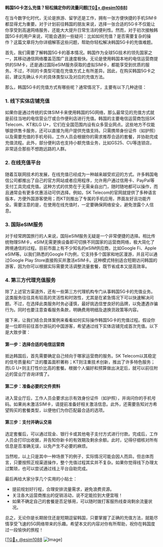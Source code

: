 **韩国5G卡怎么充值？轻松搞定你的流量问题[[TG💪+ @esim1088](https://t.me/s/esim1088)]**

在当今数字化时代，无论是旅游、留学还是工作，拥有一张方便快捷的手机SIM卡都显得尤为重要。对于计划前往韩国的朋友来说，选择一张合适的5G卡不仅能让你享受到高速网络服务，还能大大提升日常生活的便利性。然而，对于初次接触韩国5G卡的用户来说，可能会遇到一些疑问：比如如何充值？是否需要复杂的操作？这篇文章将为你详细解答这些问题，帮助你轻松解决韩国5G卡的充值难题。

首先，我们需要了解韩国5G卡的基本情况。韩国作为全球5G技术的领先国家之一，其移动通信网络覆盖范围广且速度极快。无论是使用韩国本地的电信运营商提供的SIM卡，还是通过国际eSIM服务获取的虚拟SIM卡，都能享受到优质的服务。不过，不同的卡类型可能在充值方式上有所差异。因此，在购买韩国5G卡之前，建议先确认卡片的具体类型以及对应的充值方法。

那么，韩国5G卡的充值方式有哪些呢？通常情况下，主要有以下几种途径：

### **1. 线下实体店铺充值**
如果你是通过传统的实体SIM卡来使用韩国的5G网络，那么最常见的充值方式就是前往当地的电信营业厅或合作便利店进行充值。韩国的主要电信运营商包括SK Telecom、KT和LG U+，它们在全国范围内设有众多营业网点。这些地方不仅能够提供售卡服务，还可以直接为用户提供充值支持。只需携带身份证件（如护照）以及需要充值的手机号码，工作人员会根据你的需求推荐合适的套餐，并协助完成充值流程。此外，部分便利店也支持小额充值业务，比如GS25、CU等连锁店，非常适合那些不想跑远路的人群。

### **2. 在线充值平台**
随着互联网技术的发展，在线充值已经成为一种越来越受欢迎的方式。许多韩国电信公司都推出了自己的官方网站或者应用程序，允许用户通过信用卡、PayPal等支付工具完成充值。这种方式的优势在于无需亲自出门，随时随地都可以操作，而且通常会有更多优惠活动可供选择。例如，SK Telecom的官网就提供了多种语言版本，方便外国游客使用；而KT则推出了专属的手机应用，界面友好且功能齐全。需要注意的是，在使用在线充值时，一定要确保网络安全，避免泄露个人信息。

### **3. 国际eSIM服务**
对于经常跨国旅行的人来说，国际eSIM服务无疑是一个非常便捷的选择。相比传统物理SIM卡，eSIM无需更换设备即可切换不同国家的运营商网络，极大简化了跨境通信的过程。目前市面上有不少知名的eSIM供应商，比如Google Fi、Apple eSIM等。以我们熟悉的Google Fi为例，它支持多个国家和地区漫游，并且可以通过Google Play Store直接购买并激活eSIM卡。这种模式特别适合短期访问韩国的游客，因为你可以根据实际需要灵活调整流量套餐，既节省成本又提高效率。

### **4. 第三方代理充值服务**
除了上述官方渠道外，还有一些第三方代理机构专门从事韩国5G卡的充值业务。这类服务往往具有较高的灵活性和时效性，尤其是在紧急情况下可以快速解决问题。不过，在选择此类服务时务必谨慎，最好挑选信誉良好的品牌，以免遭遇诈骗行为。同时也要注意查看服务条款，明确费用明细及退换货政策等内容。

接下来，让我们结合具体案例来看看如何实际操作韩国5G卡的充值过程。假设你是一位即将前往首尔游玩的中国游客，希望通过线下实体店铺完成首次充值。以下是大致步骤：

#### **第一步：选择合适的电信运营商**
抵达韩国后，首先需要确定自己倾向于哪家运营商的服务。SK Telecom以其稳定的信号质量和广泛的覆盖面积著称；KT则注重技术创新，推出了许多特色服务；而LG U+则主打性价比高的套餐。根据个人偏好和预算做出决定后，就可以前往附近的营业厅咨询详情了。

#### **第二步：准备必要的文件资料**
进入营业厅后，工作人员会要求出示有效身份证件（如护照），并询问你的手机号码。如果尚未激活SIM卡，请提前准备好相关激活信息。此外，还需要告知对方希望购买的套餐类型，以便他们为你匹配最合适的选项。

#### **第三步：支付并确认交易**
选定套餐后，可以通过现金、银行卡或其他电子支付方式进行付款。完成后，工作人员会打印出收据，并告知你新卡的有效期及剩余余额。此时，记得仔细核对所有信息是否准确无误，以免产生不必要的麻烦。

当然啦，以上只是其中一种场景下的例子，实际情况可能会因人而异。但总体而言，只要按照正规渠道操作，整个充值过程其实并不复杂。如果你觉得线下办理太过繁琐，也可以尝试通过线上平台自助完成。

最后再给大家分享几个实用的小贴士：
- 提前规划好行程，合理安排流量需求，避免浪费资源。
- 关注各大运营商推出的促销活动，说不定能捡到大便宜哦！
- 如果不确定自己的套餐是否足够用，可以随时拨打客服热线查询剩余流量状况。

总之，无论你是长期居住还是短期逗留韩国，只要掌握了正确的充值方法，就能尽情享受飞速的5G网络带来的乐趣。希望本文的内容对你有所帮助，祝你在韩国度过一段愉快的旅程！

[[TG💪+ @esim1088](https://t.me/s/esim1088) ![Image](https://i.postimg.cc/4NQfJmqS/Snipaste-2025-05-13-00-14-12.png)]